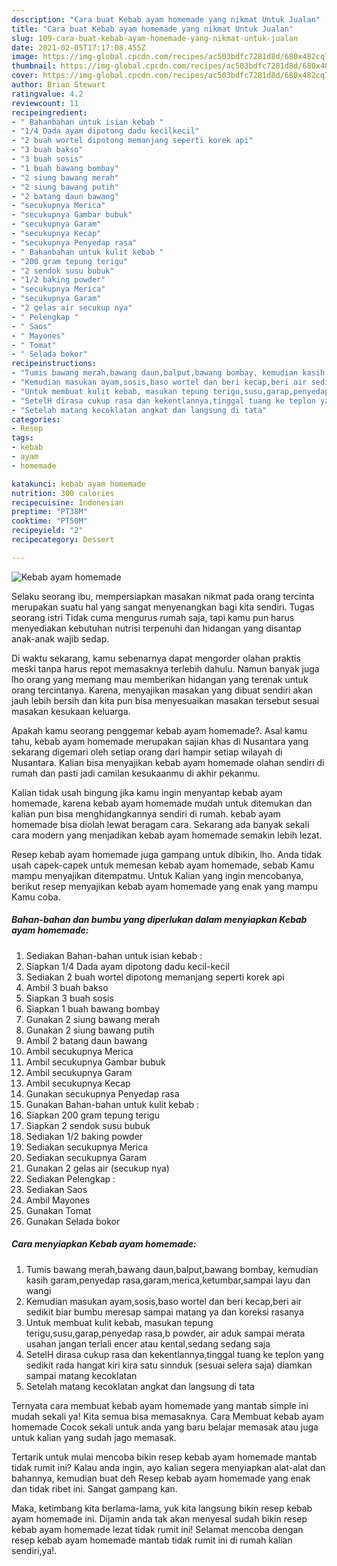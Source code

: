 ```yaml
---
description: "Cara buat Kebab ayam homemade yang nikmat Untuk Jualan"
title: "Cara buat Kebab ayam homemade yang nikmat Untuk Jualan"
slug: 109-cara-buat-kebab-ayam-homemade-yang-nikmat-untuk-jualan
date: 2021-02-05T17:17:08.455Z
image: https://img-global.cpcdn.com/recipes/ac503bdfc7281d8d/680x482cq70/kebab-ayam-homemade-foto-resep-utama.jpg
thumbnail: https://img-global.cpcdn.com/recipes/ac503bdfc7281d8d/680x482cq70/kebab-ayam-homemade-foto-resep-utama.jpg
cover: https://img-global.cpcdn.com/recipes/ac503bdfc7281d8d/680x482cq70/kebab-ayam-homemade-foto-resep-utama.jpg
author: Brian Stewart
ratingvalue: 4.2
reviewcount: 11
recipeingredient:
- " Bahanbahan untuk isian kebab "
- "1/4 Dada ayam dipotong dadu kecilkecil"
- "2 buah wortel dipotong memanjang seperti korek api"
- "3 buah bakso"
- "3 buah sosis"
- "1 buah bawang bombay"
- "2 siung bawang merah"
- "2 siung bawang putih"
- "2 batang daun bawang"
- "secukupnya Merica"
- "secukupnya Gambar bubuk"
- "secukupnya Garam"
- "secukupnya Kecap"
- "secukupnya Penyedap rasa"
- " Bahanbahan untuk kulit kebab "
- "200 gram tepung terigu"
- "2 sendok susu bubuk"
- "1/2 baking powder"
- "secukupnya Merica"
- "secukupnya Garam"
- "2 gelas air secukup nya"
- " Pelengkap "
- " Saos"
- " Mayones"
- " Tomat"
- " Selada bokor"
recipeinstructions:
- "Tumis bawang merah,bawang daun,balput,bawang bombay, kemudian kasih garam,penyedap rasa,garam,merica,ketumbar,sampai layu dan wangi"
- "Kemudian masukan ayam,sosis,baso wortel dan beri kecap,beri air sedikit biar bumbu meresap sampai matang ya dan koreksi rasanya"
- "Untuk membuat kulit kebab, masukan tepung terigu,susu,garap,penyedap rasa,b powder, air aduk sampai merata usahan jangan terlali encer atau kental,sedang sedang saja"
- "SetelH dirasa cukup rasa dan kekentlannya,tinggal tuang ke teplon yang sedikit rada hangat kiri kira satu sinnduk (sesuai selera saja) diamkan sampai matang kecoklatan"
- "Setelah matang kecoklatan angkat dan langsung di tata"
categories:
- Resep
tags:
- kebab
- ayam
- homemade

katakunci: kebab ayam homemade 
nutrition: 300 calories
recipecuisine: Indonesian
preptime: "PT38M"
cooktime: "PT50M"
recipeyield: "2"
recipecategory: Dessert

---
```



![Kebab ayam homemade](https://img-global.cpcdn.com/recipes/ac503bdfc7281d8d/680x482cq70/kebab-ayam-homemade-foto-resep-utama.jpg)

Selaku seorang ibu, mempersiapkan masakan nikmat pada orang tercinta merupakan suatu hal yang sangat menyenangkan bagi kita sendiri. Tugas seorang istri Tidak cuma mengurus rumah saja, tapi kamu pun harus menyediakan kebutuhan nutrisi terpenuhi dan hidangan yang disantap anak-anak wajib sedap.

Di waktu  sekarang, kamu sebenarnya dapat mengorder olahan praktis meski tanpa harus repot memasaknya terlebih dahulu. Namun banyak juga lho orang yang memang mau memberikan hidangan yang terenak untuk orang tercintanya. Karena, menyajikan masakan yang dibuat sendiri akan jauh lebih bersih dan kita pun bisa menyesuaikan masakan tersebut sesuai masakan kesukaan keluarga. 



Apakah kamu seorang penggemar kebab ayam homemade?. Asal kamu tahu, kebab ayam homemade merupakan sajian khas di Nusantara yang sekarang digemari oleh setiap orang dari hampir setiap wilayah di Nusantara. Kalian bisa menyajikan kebab ayam homemade olahan sendiri di rumah dan pasti jadi camilan kesukaanmu di akhir pekanmu.

Kalian tidak usah bingung jika kamu ingin menyantap kebab ayam homemade, karena kebab ayam homemade mudah untuk ditemukan dan kalian pun bisa menghidangkannya sendiri di rumah. kebab ayam homemade bisa diolah lewat beragam cara. Sekarang ada banyak sekali cara modern yang menjadikan kebab ayam homemade semakin lebih lezat.

Resep kebab ayam homemade juga gampang untuk dibikin, lho. Anda tidak usah capek-capek untuk memesan kebab ayam homemade, sebab Kamu mampu menyajikan ditempatmu. Untuk Kalian yang ingin mencobanya, berikut resep menyajikan kebab ayam homemade yang enak yang mampu Kamu coba.

<!--inarticleads1-->

##### Bahan-bahan dan bumbu yang diperlukan dalam menyiapkan Kebab ayam homemade:

1. Sediakan  Bahan-bahan untuk isian kebab :
1. Siapkan 1/4 Dada ayam dipotong dadu kecil-kecil
1. Sediakan 2 buah wortel dipotong memanjang seperti korek api
1. Ambil 3 buah bakso
1. Siapkan 3 buah sosis
1. Siapkan 1 buah bawang bombay
1. Gunakan 2 siung bawang merah
1. Gunakan 2 siung bawang putih
1. Ambil 2 batang daun bawang
1. Ambil secukupnya Merica
1. Ambil secukupnya Gambar bubuk
1. Ambil secukupnya Garam
1. Ambil secukupnya Kecap
1. Gunakan secukupnya Penyedap rasa
1. Gunakan  Bahan-bahan untuk kulit kebab :
1. Siapkan 200 gram tepung terigu
1. Siapkan 2 sendok susu bubuk
1. Sediakan 1/2 baking powder
1. Sediakan secukupnya Merica
1. Sediakan secukupnya Garam
1. Gunakan 2 gelas air (secukup nya)
1. Sediakan  Pelengkap :
1. Sediakan  Saos
1. Ambil  Mayones
1. Gunakan  Tomat
1. Gunakan  Selada bokor




<!--inarticleads2-->

##### Cara menyiapkan Kebab ayam homemade:

1. Tumis bawang merah,bawang daun,balput,bawang bombay, kemudian kasih garam,penyedap rasa,garam,merica,ketumbar,sampai layu dan wangi
1. Kemudian masukan ayam,sosis,baso wortel dan beri kecap,beri air sedikit biar bumbu meresap sampai matang ya dan koreksi rasanya
1. Untuk membuat kulit kebab, masukan tepung terigu,susu,garap,penyedap rasa,b powder, air aduk sampai merata usahan jangan terlali encer atau kental,sedang sedang saja
1. SetelH dirasa cukup rasa dan kekentlannya,tinggal tuang ke teplon yang sedikit rada hangat kiri kira satu sinnduk (sesuai selera saja) diamkan sampai matang kecoklatan
1. Setelah matang kecoklatan angkat dan langsung di tata




Ternyata cara membuat kebab ayam homemade yang mantab simple ini mudah sekali ya! Kita semua bisa memasaknya. Cara Membuat kebab ayam homemade Cocok sekali untuk anda yang baru belajar memasak atau juga untuk kalian yang sudah jago memasak.

Tertarik untuk mulai mencoba bikin resep kebab ayam homemade mantab tidak rumit ini? Kalau anda ingin, ayo kalian segera menyiapkan alat-alat dan bahannya, kemudian buat deh Resep kebab ayam homemade yang enak dan tidak ribet ini. Sangat gampang kan. 

Maka, ketimbang kita berlama-lama, yuk kita langsung bikin resep kebab ayam homemade ini. Dijamin anda tak akan menyesal sudah bikin resep kebab ayam homemade lezat tidak rumit ini! Selamat mencoba dengan resep kebab ayam homemade mantab tidak rumit ini di rumah kalian sendiri,ya!.

